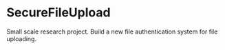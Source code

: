 # SecureFileUpload
Small scale research project. Build a new file authentication system for file uploading.
